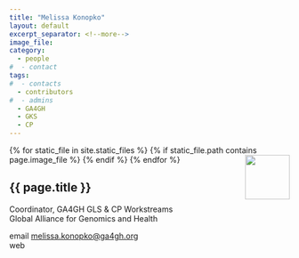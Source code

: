 ```yaml
---
title: "Melissa Konopko"
layout: default
excerpt_separator: <!--more-->
image_file:
category:
  - people
#  - contact
tags:
#  - contacts
  - contributors
#  - admins
  - GA4GH
  - GKS
  - CP
---
```


{% for static_file in site.static_files %}
  {% if static_file.path contains page.image_file %}
<img style="float: right; width: 80px;" src="{{ static_file.path | relative_url}}" />
  {% endif %}
{% endfor %}

## {{ page.title }}

Coordinator, GA4GH GLS & CP Workstreams  
Global Alliance for Genomics and Health  

<!--more-->

email [melissa.konopko@ga4gh.org](mailto:melissa.konopko@ga4gh.org)  
web []()  
